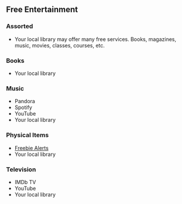 ## Free Entertainment

### Assorted

- Your local library may offer many free services. Books, magazines, music,
  movies, classes, courses, etc.
  
### Books

- Your local library

### Music

- Pandora
- Spotify
- YouTube
- Your local library

### Physical Items

- [Freebie Alerts](https://freebiealerts.app/)
- Your local library
  
### Television

- IMDb TV
- YouTube
- Your local library
